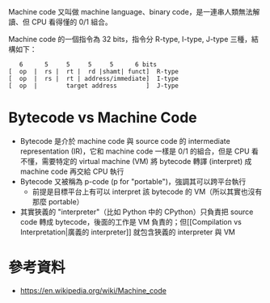 Machine code 又叫做 machine language、binary code，是一連串人類無法解讀、但 CPU 看得懂的 0/1 組合。

Machine code 的一個指令為 32 bits，指令分 R-type, I-type, J-type 三種，結構如下：

```plaintext
   6      5     5     5     5      6 bits
[  op  |  rs |  rt |  rd |shamt| funct]  R-type
[  op  |  rs |  rt | address/immediate]  I-type
[  op  |        target address        ]  J-type
```

# Bytecode vs Machine Code

- Bytecode 是介於 machine code 與 source code 的 intermediate representation (IR)，它和 machine code 一樣是 0/1 的組合，但是 CPU 看不懂，需要特定的 virtual machine (VM) 將 bytecode 轉譯 (interpret) 成 machine code 再交給 CPU 執行
- Bytecode 又被稱為 p-code (p for "portable")，強調其可以跨平台執行
    - 前提是目標平台上有可以 interpret 該 bytecode 的 VM（所以其實也沒有那麼 portable）
- 其實狹義的 "interpreter"（比如 Python 中的 CPython）只負責把 source code 轉成 bytecode，後面的工作是 VM 負責的；但[[Compilation vs Interpretation|廣義的 interpreter]] 就包含狹義的 interpreter 與 VM

# 參考資料

- <https://en.wikipedia.org/wiki/Machine_code>
